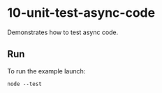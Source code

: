 # 10-unit-test-async-code

Demonstrates how to test async code.

## Run

To run the example launch:

```
node --test
```
